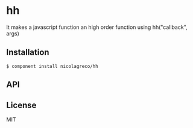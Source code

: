 
# hh

  It makes a javascript function an high order function using hh(&quot;callback&quot;, args)

## Installation

    $ component install nicolagreco/hh

## API

   

## License

  MIT
